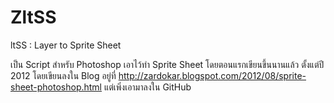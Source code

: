 # ZltSS

ltSS : Layer to Sprite Sheet

เป็น Script สำหรับ Photoshop เอาไว้ทำ Sprite Sheet
โดยตอนแรกเขียนขึ้นนานแล้ว ตั้งแต่ปี 2012 โดยเขียนลงใน Blog อยู่ที่ http://zardokar.blogspot.com/2012/08/sprite-sheet-photoshop.html
แต่เพิ่งเอามาลงใน GitHub



